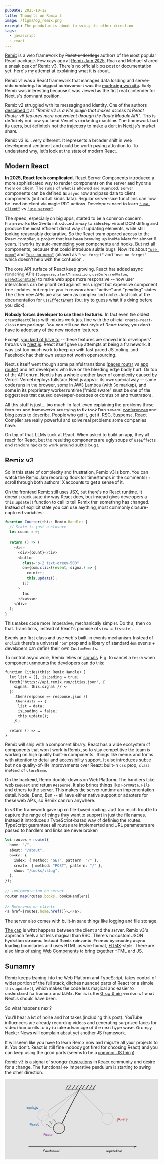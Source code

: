 ```yaml
---
pubDate: 2025-10-12
title: Thoughts on Remix 3
image: /figma/og_remix.png
excerpt: The pendulum is about to swing the other direction
tags:
  - javascript
  - react
---
```


[Remix](https://remix.run/) is a web framework by ~~React underdogs~~ authors of the most popular React package. Few days ago at [Remix Jam 2025](https://remix.run/jam/2025), Ryan and Michael shared a sneak peak of Remix v3. There's no official blog post or documentation yet. Here's my attempt at explaining what it is about.

Remix v1 was a React framework that managed data loading and server-side rendering. Its biggest achievement was the [marketing website](https://remix.run/). Early Remix was interesting because it was viewed as the first real contender for Next.js's dominant position.

Remix v2 struggled with its messaging and identity. One of the authors [described it](https://x.com/ryanflorence/status/1791479313939976313) as _"Remix v2 is a Vite plugin that makes access to React Router v6 features more convenient through the Route Module API"_. This is definitely not how you beat Vercel's marketing machine. The framework had its users, but definitely not the trajectory to make a dent in Next.js's market share.

Remix v3 is… very different. It represents a broader shift in web development sentiment and could be worth paying attention to. To understand why, let's look at the state of modern React.

## Modern React

**In 2025, React feels complicated.** React Server Components introduced a more sophisticated way to render components on the server and hydrate them on client. The rules of what is allowed are nuanced: server components can be defined as `async` now and pass data to client components (but not all kinds data). Regular server-side functions can now be used on client via magic RPC actions. Developers need to learn [`"use client"`](https://react.dev/reference/rsc/use-client) vs [`"use server"`](https://react.dev/reference/rsc/use-server).

The speed, especially on big apps, started to be a common concern. Frameworks like Svelte introduced a way to sidestep virtual DOM diffing and produce the most efficient direct way of updating elements, while still looking reasonably declarative. So the React team opened access to the React compiler, a project that has been brewing up inside Meta for almost 8 years. It works by auto-memoizing your components and hooks. But not all components, because that could introduce subtle bugs. Now it's about [`"use memo"`](https://react.dev/reference/react-compiler/directives/use-memo) and [`"use no memo"`](https://react.dev/reference/react-compiler/directives/use-no-memo) (aliased as `"use forget"` and `"use no forget"` which doesn't help with the confusion).

The core API surface of React keep growing. React has added async rendering APIs ([`Suspense`](https://react.dev/reference/react/Suspense), [`startTransition`](https://react.dev/reference/react/startTransition), [`useDeferredValue`](https://react.dev/reference/react/useDeferredValue), [`useActionState`](https://react.dev/reference/react/useActionState)) to make web apps more responsive -- now user interactions can be prioritized against less urgent but expensive component tree updates, but require you to reason about "active" and "pending" states. The other new APIs are also seen as complex and niche. Just look at the documentation for [`useEffectEvent`](https://react.dev/reference/react/useEffectEvent) (but try to guess what it's doing before you click).

**Nobody forces developer to use these features.** In fact even the oldest `createReactClass` with mixins work just fine with the official `create-react-class` npm package. You can still use that style of React today, you don't have to adopt any of the new modern features.

Except, [you kind of have to](https://react.dev/learn/creating-a-react-app) -- these features are shoved into developers' throats via [Next.js](https://nextjs.org/). React itself gave up attempts at being a framework. It was just too much work to keep up with fast paced JS tooling, and Facebook had their own setup not worth opensourcing.

Next.js itself went though some painful transitions ([pages router](https://nextjs.org/docs/pages) vs [app router](https://nextjs.org/docs/app/getting-started)) and left developers who live on the bleeding edge badly hurt. On top of the API churn, Next.js has a whole another layer of complexity caused by Vercel. Vercel deploys fullstack Next.js apps in its own special way -- some code runs in the browser, some in AWS Lambda (with 3x markup), and some in its proprietary worker runtime ("middleware" must be one of the biggest lies that caused developer-decades of confusion and frustration).

All this stuff is just… too much. In fact, even explaining the problems these features and frameworks are trying to fix took Dan several [conferences](https://overreacted.io/react-for-two-computers/) and [blog posts](https://overreacted.io/the-two-reacts/) to describe. People who get it, get it. RSC, Suspense, React Compiler are really powerful and solve real problems some companies have.

On top of that, LLMs suck at React. When asked to build an app, they all reach for React, but the resulting components are ugly soups of `useEffects` and random hacks to work around subtle bugs.

## Remix v3

So in this state of complexity and frustration, Remix v3 is born. You can watch the [Remix Jam](https://remix.run/jam/2025) recording (look for timestamps in the comments) + scroll through both authors' X accounts to get a sense of it.

On the frontend Remix still uses JSX, but there's no React runtime. It doesn't track state the way React does, but instead gives developers a `this.update()` function to call to tell Remix that something has changed. Instead of explicit state you can use anything, most commonly closure-captured variables:

```typescript
function Counter(this: Remix.Handle) {
  // State is just a closure
  let count = 0;

  return () => (
    <div>
      <div>{count}</div>
      <button
        class="p-2 text-green-500"
        on={dom.click((event, signal) => {
          count++;
          this.update();
        })}
      >
        Inc
      </button>
    </div>
  );
}
```

This makes code more imperative, mechanically simpler. Do this, then do that. Transitions, instead of React's promise of `view = f(state)`.

Events are first class and use web's built-in events mechanism. Instead of `onClick` there's a universal `"on"` prop and a library of standard `dom` events + developers can define their own [`CustomEvents`](https://developer.mozilla.org/en-US/docs/Web/API/CustomEvent).

To control async work, Remix relies on [signals](https://developer.mozilla.org/en-US/docs/Web/API/AbortController/signal). E.g. to cancel a `fetch` when component unmounts the developers can do this:

```
function Cities(this: Remix.Handle) {
  let list = [], isLoading = true;
  fetch("https://api.remix.run/cities.json", {
    signal: this.signal // <-
  })
    .then(response => response.json())
    .then(data => {
      list = data;
      isLoading = false;
      this.update();
    });

  return () => …
}
```

Remix will ship with a component library. React has a wide ecosystem of components that won't work in Remix, so to stay competitive the team is working on high quality built-in components. Things like menus and forms with attention to detail and accessibility support. It also introduces subtle but nice quality-of-life improvements over React: built-in `css` prop, `class` instead of `className`.

On the backend, Remix double-downs on Web Platform. The handlers take web [`Request`](https://developer.mozilla.org/en-US/docs/Web/API/Request) and return [`Response`](https://developer.mozilla.org/en-US/docs/Web/API/Response). It also brings things like [`FormData`](https://developer.mozilla.org/en-US/docs/Web/API/FormData), [`File`](https://developer.mozilla.org/en-US/docs/Web/API/File) and others to the server. This makes the server runtime an implementation detail. Node, Deno, Bun -- all have either native support or adapters for these web APIs, so Remix can run anywhere.

In v3 the framework gave up on file-based routing. Just too much trouble to capture the range of things they want to support in just the file names. Instead it introduces a TypeScript-based way of defining the routes. TypeScript guarantees all routes are implemented and URL parameters are passed to handlers and links are never broken.

```typescript
let routes = route({
  home: "/",
  about: "/about",
  books: {
    index: { method: "GET", pattern: "/" },
    create: { method: "POST", pattern: "/" },
    show: "/books/:slug",
  },
});

// Implementation on server
router.map(routes.books, booksHandlers)

// Reference on clients
<a href={routes.home.href()}>…</a>;
```

The server also comes with built-in sane things like logging and file storage.

[The gap](https://www.youtube.com/watch?v=zqhE-CepH2g) is what happens between the client and the server. Remix v3's approach feels a lot less magical than RSC. There's no custom JSON hydration streams. Instead Remix reinvents iFrames by creating async loading boundaries and uses HTML as wire format, [HTMX](https://htmx.org/)-style. There are also hints of using [Web Components](https://developer.mozilla.org/en-US/docs/Web/API/Web_components) to bring together HTML and JS.

## Sumamry

Remix keeps leaning into the Web Platform and TypeScript, takes control of wider portion of the full stack, ditches nuanced parts of React for a simple `this.update()`, which makes the code less magical and easier to understand for humans and LLMs. Remix is the [Grug Brain](https://grugbrain.dev/) version of what Next.js should have been.

So what happens next?

You’ll hear a lot of noise and hot takes (including this post). YouTube influencers are already recording videos and generating surprised faces for video thumbnails to try to take advantage of the next hype wave. Grumpy Hacker News will complain about yet another JS framework.

It will seem like you have to learn Remix now and migrate all your projects to it. You don’t. React is still fine (nobody got fired for choosing React) and you can keep using the good parts (seems to be a [common JS thing](https://www.amazon.com/JavaScript-Good-Parts-Douglas-Crockford/dp/0596517742)).

Remix v3 is a signal of stronger [frustrations](https://cassidoo.co/post/annoyed-at-react/) in React community and desire for a change. The functional ↔ imperative pendulum is starting to swing the other direction.

![](/figma/og_remix.png)

